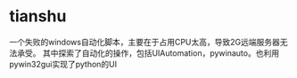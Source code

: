 # tianshu
一个失败的windows自动化脚本，主要在于占用CPU太高，导致2G远端服务器无法承受。
其中探索了自动化的操作，包括UIAutomation，pywinauto。也利用pywin32gui实现了python的UI
